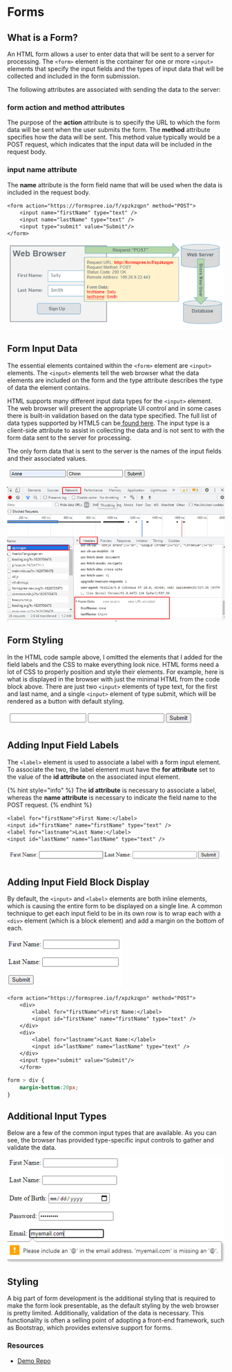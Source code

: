 # Forms

## What is a Form?

An HTML form allows a user to enter data that will be sent to a server for processing. The `<form>` element is the container for one or more `<input>` elements that specify the input fields and the types of input data that will be collected and included in the form submission.

The following attributes are associated with sending the data to the server:

### form action and method attributes

The purpose of the **action** attribute is to specify the URL to which the form data will be sent when the user submits the form. The **method** attribute specifies how the data will be sent. This method value typically would be a POST request, which indicates that the input data will be included in the request body.

### input name attribute

The **name** attribute is the form field name that will be used when the data is included in the request body.

```markup
<form action="https://formspree.io/f/xpzkzqpn" method="POST">
    <input name="firstName" type="text" />
    <input name="lastName" type="text" />
    <input type="submit" value="Submit"/>
</form>
```

![](../.gitbook/assets/image%20%2839%29.png)

## Form Input Data

The essential elements contained within the `<form>` element are `<input>` elements. The `<input>` elements tell the web browser what the data elements are included on the form and the type attribute describes the type of data the element contains.

HTML supports many different input data types for the `<input>` element. The web browser will present the appropriate UI control and in some cases there is built-in validation based on the data type specified. The full list of data types supported by HTML5 can be[ found here](https://developer.mozilla.org/en-US/docs/Web/HTML/Element/input). The input type is a client-side attribute to assist in collecting the data and is not sent to with the form data sent to the server for processing.

The only form data that is sent to the server is the names of the input fields and their associated values.

![](../.gitbook/assets/image%20%2830%29.png)

![](../.gitbook/assets/image%20%286%29.png)

## Form Styling

In the HTML code sample above, I omitted the elements that I added for the field labels and the CSS to make everything look nice. HTML forms need a lot of CSS to properly position and style their elements. For example, here is what is displayed in the browser with just the minimal HTML from the code block above. There are just two `<input>` elements of type text, for the first and last name, and a single `<input>` element of type submit, which will be rendered as a button with default styling.

![](../.gitbook/assets/image%20%285%29.png)

## Adding Input Field Labels

The `<label>` element is used to associate a label with a form input element. To associate the two, the label element must have the **for attribute** set to the value of the **id attribute** on the associated input element.

{% hint style="info" %}
The **id attribute** is necessary to associate a label, whereas the **name attribute** is necessary to indicate the field name to the POST request.
{% endhint %}

```markup
<label for="firstName">First Name:</label>
<input id="firstName" name="firstName" type="text" />
<label for="lastname">Last Name:</label>
<input id="lastName" name="lastName" type="text" />
```

![](../.gitbook/assets/image%20%2810%29.png)

## Adding Input Field Block Display

By default, the `<input>` and `<label>` elements are both inline elements, which is causing the entire form to be displayed on a single line. A common technique to get each input field to be in its own row is to wrap each with a `<div>` element \(which is a block element\) and add a margin on the bottom of each.

![](../.gitbook/assets/image%20%28152%29.png)

```markup
<form action="https://formspree.io/f/xpzkzqpn" method="POST">
    <div>
        <label for="firstName">First Name:</label>
        <input id="firstName" name="firstName" type="text" />
    </div>
    <div>
        <label for="lastname">Last Name:</label>
        <input id="lastName" name="lastName" type="text" />
    </div>
    <input type="submit" value="Submit"/>
    </form>
```

```css
form > div {
    margin-bottom:20px;
}
```

## Additional Input Types

Below are a few of the common input types that are available. As you can see, the browser has provided type-specific input controls to gather and validate the data.

![](../.gitbook/assets/image%20%2873%29.png)

## Styling

A big part of form development is the additional styling that is required to make the form look presentable, as the default styling by the web browser is pretty limited. Additionally, validation of the data is necessary. This functionality is often a selling point of adopting a front-end framework, such as Bootstrap, which provides extensive support for forms.



### Resources

* [Demo Repo](https://github.com/hoc-demos/form-action)

